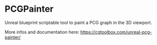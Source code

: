 # PCGPainter
 Unreal blueprint scriptable tool to paint a PCG graph in the 3D viewport.

More infos and documentation here:
https://cgtoolbox.com/unreal-pcg-painter/
